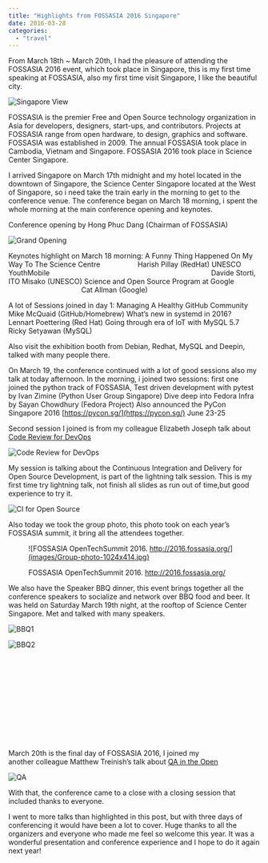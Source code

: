 ```yaml
---
title: "Highlights from FOSSASIA 2016 Singapore"
date: 2016-03-28
categories: 
  - "travel"
---
```


From March 18th ~ March 20th, I had the pleasure of attending the FOSSASIA 2016 event, which took place in Singapore, this is my first time speaking at FOSSASIA, also my first time visit Singapore, I like the beautiful city.

![Singapore View](images/Singapore-1024x768.jpg)

FOSSASIA is the premier Free and Open Source technology organization in Asia for developers, designers, start-ups, and contributors. Projects at FOSSASIA range from open hardware, to design, graphics and software. FOSSASIA was established in 2009. The annual FOSSASIA took place in Cambodia, Vietnam and Singapore. FOSSASIA 2016 took place in Science Center Singapore.

I arrived Singapore on March 17th midnight and my hotel located in the downtown of Singapore, the Science Center Singapore located at the West of Singapore, so i need take the train early in the morning to get to the conference venue. The conference began on March 18 morning, i spent the whole morning at the main conference opening and keynotes.

Conference opening by Hong Phuc Dang (Chairman of FOSSASIA)

![Grand Opening](images/Grand-Opening.jpg)

Keynotes highlight on March 18 morning: A Funny Thing Happened On My Way To The Science Centre                   Harish Pillay (RedHat) UNESCO YouthMobile                                                                                  Davide Storti, ITO Misako (UNESCO) Science and Open Source Program at Google                                                  Cat Allman (Google)

A lot of Sessions joined in day 1: Managing A Healthy GitHub Community Mike McQuaid (GitHub/Homebrew) What’s new in systemd in 2016?  Lennart Poettering (Red Hat) Going through era of IoT with MySQL 5.7  Ricky Setyawan (MySQL)

Also visit the exhibition booth from Debian, Redhat, MySQL and Deepin, talked with many people there.

On March 19, the conference continued with a lot of good sessions also my talk at today afternoon. In the morning, i joined two sessions: first one joined the python track of FOSSASIA, Test driven development with pytest  by Ivan Zimine (Python User Group Singapore) Dive deep into Fedora Infra  by Sayan Chowdhury (Fedora Project) Also announced the PyCon Singapore 2016 [https://pycon.sg/](https://pycon.sg/) June 23-25

Second session I joined is from my colleague Elizabeth Joseph talk about [Code Review for DevOps](https://t.co/a6imVqORDJ)

![Code Review for DevOps](images/Code-Review-for-DevOps-225x300.jpg)

My session is talking about the Continuous Integration and Delivery for Open Source Development, is part of the lightning talk session. This is my first time try lightning talk, not finish all slides as run out of time,but good experience to try it.

![CI for Open Source](images/CI-for-Open-Source-1024x768.jpg)

Also today we took the group photo, this photo took on each year’s FOSSASIA summit, it bring all the attendees together.

<figure>

![FOSSASIA OpenTechSummit 2016. http://2016.fossasia.org/](images/Group-photo-1024x414.jpg)

<figcaption>

FOSSASIA OpenTechSummit 2016. http://2016.fossasia.org/

</figcaption>

</figure>

We also have the Speaker BBQ dinner, this event brings together all the conference speakers to socialize and network over BBQ food and beer. It was held on Saturday March 19th night, at the rooftop of Science Center Singapore. Met and talked with many speakers.

![BBQ1](images/BBQ1-225x300.jpg)

![BBQ2](images/BBQ2-225x300.jpg)

 

 

 

 

 

 

March 20th is the final day of FOSSASIA 2016, I joined my another colleague Matthew Treinish’s talk about [QA in the Open](https://github.com/mtreinish/qa-in-the-open)

![QA](images/QA-225x300.jpg)

With that, the conference came to a close with a closing session that included thanks to everyone.

I went to more talks than highlighted in this post, but with three days of conferencing it would have been a lot to cover. Huge thanks to all the organizers and everyone who made me feel so welcome this year. It was a wonderful presentation and conference experience and I hope to do it again next year!
